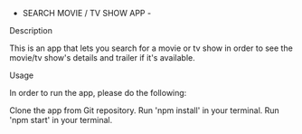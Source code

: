 - SEARCH MOVIE / TV SHOW APP -

Description

This is an app that lets you search for a movie or tv show in order to see the movie/tv show's details and trailer if it's available.

Usage

In order to run the app, please do the following:

Clone the app from Git repository.
Run 'npm install' in your terminal.
Run 'npm start' in your terminal.
